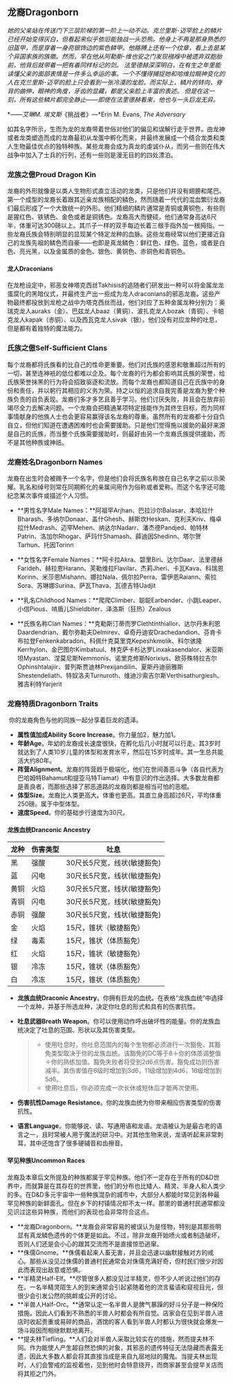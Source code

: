 ## 龙裔Dragonborn

​     *她的父亲站在传送门下三层阶梯的第一阶上一动不动。克兰里斯*･*迈罕脸上的鳞片已经开始变得灰白，但看起来似乎依旧能独战一头恐熊。他身上不再是那身熟悉的旧盔甲，而是穿着一身亮银饰边的紫色鳞甲。他胳膊上还有一个纹章，看上去是某个异国家族的族徽。然而，早在他从阿勒斯*･*维也安之门发现襁褓中被遗弃双胞胎前，他背后就带着一把有着同样标记的剑。     法里德赫深深明白，在有生之年里能读懂父亲的面部表情是一件多么幸运的事。一个不懂得捕捉她和哈维拉眼神变化的人在克兰里斯*･*迈罕的脸上只会看到一张冷漠的龙脸。而实际上，鳞片的转向，脊背的曲伸，眼神的角度，牙齿的显藏，都是父亲脸上丰富的表述。     但是在这一刻，所有这些鳞片都完全静止——即使在法里德赫看来，他也与一头巨龙无异。*

*——*艾琳M. 埃文斯*《挑战者》—*Erin M. Evans, *The Adversary*

​     如其名字所示，生而为龙的龙裔带着世俗对他们的偏见和误解行走于世界。由龙神或者龙类塑造而成的龙裔最初从龙蛋中孵化而来，并最终发展成一个结合龙类和类人生物最佳优点的独特种族。某些龙裔会成为真龙的虔诚仆从，而另一些则在伟大战争中加入了士兵的行列，还有一些则是漫无目的的四处漂泊。



### 龙族之傲Proud Dragon Kin

​     龙裔的外形就像是以类人生物形式直立活动的龙类，只是他们并没有翅膀和尾巴。第一个成型的龙裔长着跟其近亲龙族相配的鳞色，然而随着一代代的混血繁衍龙裔们最后形成了一个大致统一的外形。他们精细的鳞片通常是青铜或黄铜色，有些则是猩红色、铁锈色、金色或者是铜锈色。龙裔高大而健硕，他们通常身高达6尺半，体重可达300磅以上。其爪子一样的双手每边长着三根手指外加一根拇指。
​     一些龙裔氏族会特别明显的显现某个特定龙种的血脉。这些龙裔经常以他们更接近自己的龙族先祖的鳞色而自豪——也即是真龙鳞色：鲜红色、绿色、蓝色，或者是白色、亮光黑，以及金属质的金色、银色、黄铜色、赤铜色和青铜色。



#### 龙人Draconians

​    在龙枪设定中，邪恶女神塔克西丝Takhisis的追随者们研发出一种可以将金属龙龙蛋腐化的黑暗仪式，并最终生产出一些成为龙人draconians的邪恶龙裔。这些产物最终都投放到龙枪之战中为塔克西丝而战，他们对应了五种金属龙种分别为：奥瑞克龙人auraks（金）、巴兹龙人baaz（黄铜）、波扎克龙人bozak（青铜）、卡帕克龙人kapak（赤铜）、以及西瓦克龙人sivak（银）。他们没有对应龙种的吐息，但是都有着独特的魔法能力。

 

### 氏族之傲Self-Sufficient Clans

​     每个龙裔都将氏族看的比自己的性命更重要。他们对氏族的感恩和敬重超过所有的一切，甚至连神衹的低位都难以企及。每个龙裔的行为都会影响其氏族的荣誉，给氏族荣誉抹黑的行为将会招致驱逐和流放。而每个龙裔也都知道自己在氏族中的身份和责任，并以躬行其相应的义务为荣。
​     持之以恒的追求自我完善是龙裔为整个种族负责的自负表现。龙裔们多才多艺且善于学习。他们讨厌失败，并且会在放弃前竭尽全力去解决问题。一个龙裔会把精通某项特定技能作为其终生目标，而为同样事情献身的他族人士也会更容易赢得该名龙裔的尊重。
​     虽然所有的龙裔都十分自负自立，但他们知道在遭遇困难时也会需要援助。只是他们觉得施以援助的最好来源是自己的氏族，而当整个氏族需要援助时，则最好由另一个龙裔氏族提供援助，而不是其他种族或神祇。



### 龙裔姓名Dragonborn Names

​     龙裔在出生时会被赐予一个名字，但是他们会将氏族名称放在自己名字之前以示荣耀。乳名和绰号则常在同期孵化的亲属间用作为俗称或者爱称。而这个名字还可能纪念某次事件或描述个人习惯。

- **男性名字Male Names：**阿祖罕Arjhan、巴拉沙尔Balasar、本哈拉什Bharash、多纳尔Donaar、盖什Ghesh、赫斯坎Heskan、克利夫Kriv、梅卓拉什Medrash、迈罕Mehen、纳达尔Nadarr、潘杰德Pandjed、帕特林Patrin、洛加尔Rhogar、萨玛什Shamash、薛迪因Shedinn、塔尔贺Tarhun、托因Torinn

- **女性名字Female Names：**阿卡拉Akra、碧里Biri、达尔Daar、法里德赫Farideh、赫拉恩Harann、芙勒维拉Flavilar、杰莉Jheri、卡瓦Kava、科瑞恩Korinn、米莎恩Mishann、娜拉Nala、佩尔拉Perra、雷伊恩Raiann、索拉Sora、苏琳娜Surina、萨瓦Thava、瓦德吉特Uadjit

- **乳名Childhood Names：**爬爬Climber、聪聪Earbender、小跳Leaper、小信Pious、啃盾儿Shieldbiter、泽洛斯（狂热）Zealous

- **氏族名称Clan Names：**克勒斯汀蒂而罗Clethtinthiallor、达尔丹朱利恩Daardendrian、戴尔弥勒夫Delmirev、卓奇丹迪安Drachedandion、芬肯卡布拉登Fenkenkabradon、科佩什克莫里克Kepeshkmolik、科尔骇隆Kerrhylon、金巴图尔Kimbatuul、林克萨卡杉达罗Linxakasendalor、米亚斯坦Myastan、涅莫尼斯Nemmonis、诺里克修斯Norixius、欧芬殊特拉吉尔Ophinshtalajiir、普列斯贾迪林Prexijandilin、夏斯丹迪丽雅斯Shestendeliath、特奴洛夫Turnuroth、维迪沙索吉尔斯Verthisathurgiesh、雅吉利特Yarjerit



 

### 龙裔特质Dragonborn Traits

​     你的龙裔角色与他的同族一起分享着巨龙的遗泽。

- **属性值加成Ability Score Increase**。你力量加2，魅力加1。
- **年龄Age**。年幼的龙裔成长速度很快，在孵化后几小时就可以行走。其3岁时就达到了人类10岁儿童的体型和发育水平，然后在15岁时成年。其一生总共能活大约80年。
- **阵营Alignment**。龙裔的阵营趋于极端化，他们在世间善恶斗争（各自代表为巴哈姆特Bahamut和提亚马特Tiamat）中有意识的作出选择。大多数龙裔都是善良者，而那些选择了邪恶道路的龙裔则都是相当可怕的恶棍。
- **体型Size**。龙裔比人类更高大。体重也更高。其直立身高超过6尺，平均体重250磅。属于中型体型。
- **速度Speed**。你的基础步行速度为30尺。



#### 龙族血统Dranconic Ancestry

| **龙种** | **伤害类型** | **吐息**                    |
| -------- | ------------ | --------------------------- |
| 黑       | 强酸         | 30尺长5尺宽，线状(敏捷豁免) |
| 蓝       | 闪电         | 30尺长5尺宽，线状(敏捷豁免) |
| 黄铜     | 火焰         | 30尺长5尺宽，线状(敏捷豁免) |
| 青铜     | 闪电         | 30尺长5尺宽，线状(敏捷豁免) |
| 赤铜     | 强酸         | 30尺长5尺宽，线状(敏捷豁免) |
| 金       | 火焰         | 15尺，锥状（敏捷豁免）      |
| 绿       | 毒素         | 15尺，锥状（体质豁免）      |
| 红       | 火焰         | 15尺，锥状（敏捷豁免）      |
| 银       | 冷冻         | 15尺，锥状（体质豁免）      |
| 白       | 冷冻         | 15尺，锥状（体质豁免）      |

- **龙族血统Draconic Ancestry**。你拥有巨龙的血统。在表格“龙族血统”中选择一个龙种，并基于所选龙种，决定你吐息的形式和具有的伤害抗性。

- **吐息武器Breath Weapon**。你可以使用动作呼出破坏性的能量。你的龙族血统决定了吐息的范围、形状以及其伤害类型。

  > - 使用吐息时，你吐息范围内的每个生物都必须进行一次豁免，其豁免类型取决于你的龙族血统。该豁免的DC等于8＋你的体质调整值＋你的熟练加值。豁免失败者将受到2d6点伤害。豁免成功则伤害减半。其伤害值在6级时增加到3d6，11级增加到4d6，16级增加到5d6。
  > - 使用吐息后，你必须完成一次长休或短休后才能再次使用。

- **伤害抗性Damage  Resistance**。你的龙族血统为你带来相应伤害类型的伤害抗性。

- **语言Language**。你能够说、读、写通用语和龙语。龙语被认为是最古老的语言之一，且时常被人用于魔法的研习中。对其他生物来说，龙语听起来非常刺耳，其中还饱含了很多硬辅音和齿擦音。

 

#### 罕见种族Uncommon Races

​    龙裔及本章后文所提及的种族都属于罕见种族。他们不一定存在于所有的D&D世界中，而就算是在其存在的世界里，他们的分布也比矮人、精灵、半身人和人类少的多。
​    在D&D多元宇宙中一些种族混杂的城市中，大部分人都能时常见到各种最罕见种族的新鲜面孔。但在乡下的村镇情况却不太一样。那里的普通村民通常都没见识过这些异种族，而他们的表现也会非常符合这点。

- **龙裔Dragonborn。**龙裔会非常容易的被误认为是怪物，特别是其那些明显有真龙鳞色遗传的个体更是如此。不过，除非龙裔开始喷火或者制造破坏，否则人们还是会小心的跟其交流而不是直接惊恐逃窜。
-  **侏儒Gnome。**侏儒看起来人畜无害，并且会迅速以幽默接触对方的戒心。那些从没见过侏儒的普通村民通常会对侏儒充满好奇，但村民们很少对因此而表现出敌意或恐惧。
- **半精灵Half-Elf。**尽管很多人都没见过半精灵，但不少人听说过他们的存在。一名半精灵陌生人的到来通常会引起紧随着他的流言蜚语和窥视目光，但很少会引发公然的挑衅或公开的讨论。
- **半兽人Half-Orc。**通常认定一名半兽人是脾气暴躁的好斗分子是一种保险措施。因此人们看到不熟悉的半兽人时都会有所自觉。店家会在见到半兽人进店时收起贵重或易碎的商品，酒馆的客人看到半兽人时都认为很快就会爆发一场斗殴因而相继默默地离开。
- **提夫林Tiefling。**人们会对半兽人采取比较实在的措施，然而提夫林不同。作为能使人产生超自然恐惧的对象，其邪恶的遗传特征无法隐藏而表露无遗，因此大多数人都会将其直接当成是来自九层地狱的魔鬼。当提夫林出现时，人们会警戒的监视着他，见到他时会特意绕开，而商家甚至会提早关店而将其拒之门外。